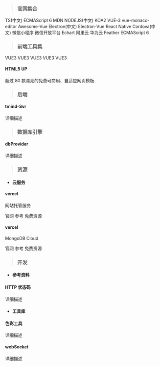 > ### 官网集合

<p class="tagList borderBottom">
	<span onClick="navTo('https://zhongsp.gitbooks.io/typescript-handbook/content/')">TS(中文)</span>
	<span onClick="navTo('https://es6.ruanyifeng.com/#docs/number')">ECMAScript 6</span>
	<span onClick="navTo('https://developer.mozilla.org/zh-CN/docs/Web')">MDN</span>
	<span onClick="naveTo('https://nodejs.cn/')">NODEJS(中文)</span>
	<span onClick="aaaaaa">KOA2</span>
	<span onClick="aaaaaa">VUE-3</span>
	<span onClick="naveTo('https://github.com/matt-oconnell/vue-monaco-editor/')">vue-monaco-editor</span>
	<span onClick="naveTo('https://github.com/vuejs/awesome-vue#table')">Awesome-Vue</span>
	<span onClick="naveTo('https://www.w3cschool.cn/electronmanual/electronmanual-clipboard.html')">Electron(中文)</span>
	<span onClick="aaaaaa">Electron-Vue</span>
	<span onClick="naveTo('http://www.react-native.cn/')">React Native</span>
	<span onClick="naveTo('https://cordova.axuer.com/')">Cordova(中文)</span>
	<span onClick="naveTo('https://developers.weixin.qq.com/miniprogram/dev/framework/quickstart/#%E5%B0%8F%E7%A8%8B%E5%BA%8F%E7%AE%80%E4%BB%8B')">微信小程序</span>
	<span onClick="naveTo('https://open.weixin.qq.com/')">微信开放平台</span>
	<span onClick="naveTo('https://echarts.apache.org/zh/index.html')">Echart</span>
	<span onClick="naveTo('https://www.aliyun.com/')">阿里云</span>
	<span onClick="aaaaaa">华为云</span>
	<span onClick="naveTo('https://feathericons.com/')">Feather</span>
	<span onClick="aaaaaa">ECMAScript 6</span>
</p>

> ### 前端工具集

<p class="tagList">
	<span>VUE3</span>
	<span>VUE3</span>
	<span>VUE3</span>
	<span>VUE3</span>
	<span>VUE3</span>
</p>
<div class="bookRow">
	<div class="bookCell" onClick="navTo('[#/fend/web.md](https://html5up.net/)')">
		<h4 class="bookName">HTML5 UP</h4>
		<p class="bookDescribe">超过 80 款漂亮的免费可商用、自适应网页模板</p>
	</div>
</div>

> ### 后端

<div class="bookRow">
	<div class="bookCell" onClick="navTo('#/bend/README.md')">
		<h4 class="bookName">tmind-Svr</h4>
		<p class="bookDescribe">详细描述</p>
	</div>
</div>

> ### 数据库引擎

<div class="bookRow">
	<div class="bookCell" onClick="navTo('#/db/dbProvider.md')">
		<h4 class="bookName">dbProvider</h4>
		<p class="bookDescribe">详细描述</p>
	</div>
</div>

> ### 资源

* #### 云服务
<div class="bookRow">
	<div class="bookCell">
		<h4 class="bookName">vercel</h4>
		<p class="bookDescribe">网站托管服务</p>
		<p class="tagList">
			<span onClick="navTo('https://vercel.com/')">官网</span>
			<span onClick="navTo('https://zhuanlan.zhihu.com/p/347990778')">参考</span>
			<span>免费资源</span>
		</p>
	</div>
	<div class="bookCell">
		<h4 class="bookName">vercel</h4>
		<p class="bookDescribe">MongoDB Cloud</p>
		<p class="tagList">
			<span onClick="navTo('https://www.mongodb.com/zh-cn/cloud')">官网</span>
			<span onClick="navTo('https://zhuanlan.zhihu.com/p/347990778')">参考</span>
			<span>免费资源</span>
		</p>
	</div>
</div>

> ### 开发

* #### 参考资料

<div class="bookRow">
	<div class="bookCell" onClick="navTo('#/dev/httpStatuCode.md')">
		<h4 class="bookName">HTTP 状态码</h4>
		<p class="bookDescribe">详细描述</p>
	</div>
</div>

* #### 工具库

<div class="bookRow">
	<div class="bookCell" onClick="navTo('#/dev/tools/color.md')">
		<h4 class="bookName">色彩工具</h4>
		<p class="bookDescribe">详细描述</p>
	</div>
	<div class="bookCell" onClick="navTo('#/dev/tools/webSocket.md')">
		<h4 class="bookName">webSocket</h4>
		<p class="bookDescribe">详细描述</p>
	</div>
</div>
